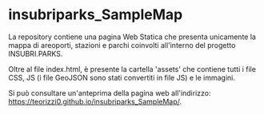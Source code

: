 # insubriparks_SampleMap

La repository contiene una pagina Web Statica che presenta unicamente la mappa di areoporti, stazioni e parchi coinvolti all'interno del progetto INSUBRI.PARKS.

Oltre al file index.html, è presente la cartella 'assets' che contiene tutti i file CSS, JS (i file GeoJSON sono stati convertiti in file JS) e le immagini. 

Si può consultare un'anteprima della pagina web all'indirizzo: https://teorizzi0.github.io/insubriparks_SampleMap/.

